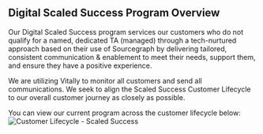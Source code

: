 ## Digital Scaled Success Program Overview

Our Digital Scaled Success program services our customers who do not qualify for a named, dedicated TA (managed) through a tech-nurtured approach based on their use of Sourcegraph by delivering tailored, consistent communication & enablement to meet their needs, support them, and ensure they have a positive experience.

We are utilizing Vitally to monitor all customers and send all communications. We seek to align the Scaled Success Customer Lifecycle to our overall customer journey as closely as possible.

You can view our current program across the customer lifecycle below:
![Customer Lifecycle - Scaled Success](https://github.com/sourcegraph/handbook/assets/7228359/7cd03b9b-cdb0-4387-9a46-000250363e74)
